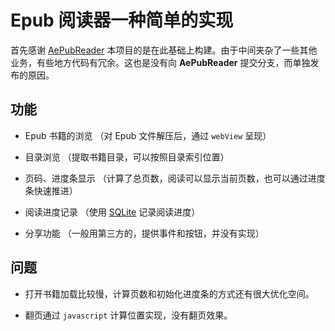# Epub 阅读器一种简单的实现

首先感谢 [AePubReader](https://github.com/fedefrappi/AePubReader) 本项目的是在此基础上构建。由于中间夹杂了一些其他业务，有些地方代码有冗余。这也是没有向 **AePubReader** 提交分支，而单独发布的原因。

## 功能
+ Epub 书籍的浏览 （对 Epub 文件解压后，通过 `webView` 呈现）

+ 目录浏览 （提取书籍目录，可以按照目录索引位置）

+ 页码、进度条显示 （计算了总页数，阅读可以显示当前页数，也可以通过进度条快速推进）

+ 阅读进度记录 （使用 [SQLite](http://www.sqlite.org/) 记录阅读进度）

+ 分享功能 （一般用第三方的，提供事件和按钮，并没有实现）

## 问题

+ 打开书籍加载比较慢，计算页数和初始化进度条的方式还有很大优化空间。

+ 翻页通过 `javascript` 计算位置实现，没有翻页效果。

